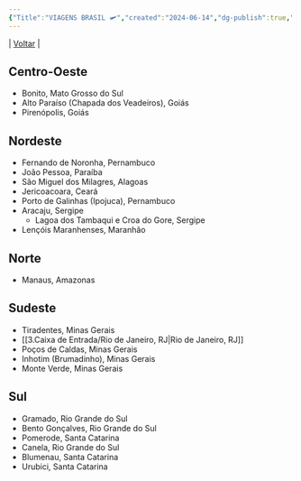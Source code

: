 ```yaml
---
{"Title":"VIAGENS BRASIL 🛩","created":"2024-06-14","dg-publish":true,"tags":["pessoal/list","pessoal/viagem","BRASIL"],"permalink":"/1-minha-vida/brasil/","dgPassFrontmatter":true}
---
```


| [Voltar](index) |
## Centro-Oeste
- Bonito, Mato Grosso do Sul
- Alto Paraíso (Chapada dos Veadeiros), Goiás
- Pirenópolis, Goiás
## Nordeste
- Fernando de Noronha, Pernambuco
- João Pessoa, Paraíba
- São Miguel dos Milagres, Alagoas
- Jericoacoara, Ceará
- Porto de Galinhas (Ipojuca), Pernambuco
- Aracaju, Sergipe
	- Lagoa dos Tambaqui e Croa do Gore, Sergipe
- Lençóis Maranhenses, Maranhão
## Norte
- Manaus, Amazonas
## Sudeste
- Tiradentes, Minas Gerais
- [[3.Caixa de Entrada/Rio de Janeiro, RJ\|Rio de Janeiro, RJ]]
- Poços de Caldas, Minas Gerais
- Inhotim (Brumadinho), Minas Gerais
- Monte Verde, Minas Gerais
## Sul
- Gramado, Rio Grande do Sul
- Bento Gonçalves, Rio Grande do Sul
- Pomerode, Santa Catarina
- Canela, Rio Grande do Sul
- Blumenau, Santa Catarina
- Urubici, Santa Catarina